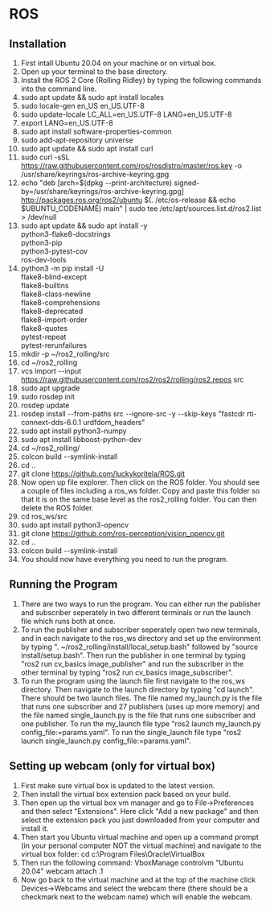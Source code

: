 # ROS
## Installation
1. First intall Ubuntu 20.04 on your machine or on virtual box.
2. Open up your terminal to the base directory.
3. Install the ROS 2 Core (Rolling Ridley) by typing the following commands into the command line.
4. sudo apt update && sudo apt install locales
5. sudo locale-gen en_US en_US.UTF-8
6. sudo update-locale LC_ALL=en_US.UTF-8 LANG=en_US.UTF-8
7. export LANG=en_US.UTF-8
8. sudo apt install software-properties-common
9. sudo add-apt-repository universe
10. sudo apt update && sudo apt install curl
11. sudo curl -sSL https://raw.githubusercontent.com/ros/rosdistro/master/ros.key -o /usr/share/keyrings/ros-archive-keyring.gpg
12. echo "deb [arch=$(dpkg --print-architecture) signed-by=/usr/share/keyrings/ros-archive-keyring.gpg] http://packages.ros.org/ros2/ubuntu $(. /etc/os-release && echo $UBUNTU_CODENAME) main" | sudo tee /etc/apt/sources.list.d/ros2.list > /dev/null
13. sudo apt update && sudo apt install -y \
  python3-flake8-docstrings \
  python3-pip \
  python3-pytest-cov \
  ros-dev-tools
14. python3 -m pip install -U \
   flake8-blind-except \
   flake8-builtins \
   flake8-class-newline \
   flake8-comprehensions \
   flake8-deprecated \
   flake8-import-order \
   flake8-quotes \
   pytest-repeat \
   pytest-rerunfailures
15. mkdir -p ~/ros2_rolling/src
16. cd ~/ros2_rolling
17. vcs import --input https://raw.githubusercontent.com/ros2/ros2/rolling/ros2.repos src
18. sudo apt upgrade
19. sudo rosdep init
20. rosdep update
21. rosdep install --from-paths src --ignore-src -y --skip-keys "fastcdr rti-connext-dds-6.0.1 urdfdom_headers"
22. sudo apt install python3-numpy
23. sudo apt install libboost-python-dev
24. cd ~/ros2_rolling/
25. colcon build --symlink-install
26. cd ..
24. git clone https://github.com/luckykoritela/ROS.git
25. Now open up file explorer. Then click on the ROS folder. You should see a couple of files including a ros_ws folder. Copy and paste this folder so that it is on the same base level as the ros2_rolling folder. You can then delete the ROS folder.
25. cd ros_ws/src
26. sudo apt install python3-opencv
27. git clone https://github.com/ros-perception/vision_opencv.git
27. cd ..
29. colcon build --symlink-install
30. You should now have everything you need to run the program.

## Running the Program
1. There are two ways to run the program. You can either run the publisher and subscriber seperately in two different terminals or run the launch file which runs both at once.
2. To run the publisher and subscriber seperately open two new terminals, and in each navigate to the ros_ws directory and set up the environment by typing ". ~/ros2_rolling/install/local_setup.bash" followed by "source install/setup.bash". Then run the publisher in one terminal by typing "ros2 run cv_basics image_publisher" and run the subscriber in the other terminal by typing "ros2 run cv_basics image_subscriber". 
3. To run the program using the launch file first navigate to the ros_ws directory. Then navigate to the launch directory by typing "cd launch". There should be two launch files. The file named my_launch.py is the file that runs one subscriber and 27 publishers (uses up more memory) and the file named single_launch.py is the file that runs one subscriber and one publisher. To run the my_launch file type "ros2 launch my_launch.py config_file:=params.yaml". To run the single_launch file type "ros2 launch single_launch.py config_file:=params.yaml".

## Setting up webcam (only for virtual box)
1. First make sure virtual box is updated to the latest version.
2. Then install the virtual box extension pack based on your build.
3. Then open up the virtual box vm manager and go to File->Preferences and then select "Extensions". Here click "Add a new package" and then select the extension pack you just downloaded from your computer and install it.
4. Then start you Ubuntu virtual machine and open up a command prompt (in your personal computer NOT the virtual machine) and navigate to the virtual box folder: cd c:\Program Files\Oracle\VirtualBox
5. Then run the following command: VboxManage controlvm "Ubuntu 20.04" webcam attach .1
6. Now go back to the virtual machine and at the top of the machine click Devices->Webcams and select the webcam there (there should be a checkmark next to the webcam name) which will enable the webcam.
